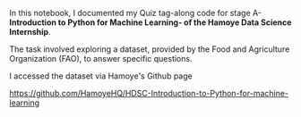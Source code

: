 In this notebook, I documented my Quiz tag-along code for stage A- **Introduction to Python for Machine Learning- of the Hamoye Data Science Internship**.

The task involved exploring a dataset, provided by the Food and Agriculture Organization (FAO), to answer specific questions. 

I accessed the dataset via Hamoye's Github page

https://github.com/HamoyeHQ/HDSC-Introduction-to-Python-for-machine-learning